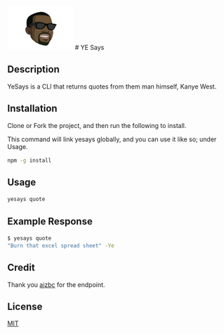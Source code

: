 <img src="images/kanye_head.png" height="100" width="150"/>
# YE Says

## Description

YeSays is a CLI that returns quotes from them man himself, Kanye West.

## Installation

Clone or Fork the project, and then run the following to install.

This command will link yesays globally, and you can use it like so; under Usage.

```bash
npm -g install
```

## Usage

```bash
yesays quote
```

## Example Response

```bash
$ yesays quote
"Burn that excel spread sheet" -Ye
```

## Credit

Thank you [ajzbc](https://github.com/ajzbc) for the endpoint.

## License

[MIT](https://choosealicense.com/licenses/mit/)
